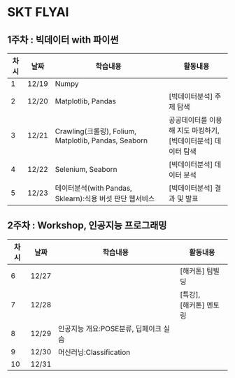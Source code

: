 # SKT FLYAI

## 1주차 : 빅데이터 with 파이썬
|차시|날짜|학습내용|활동내용|
|---|---|---|---|
|1|12/19|Numpy||
|2|12/20|Matplotlib, Pandas|[빅데이터분석] 주제 탐색| 
|3|12/21|Crawling(크롤링), Folium, Matplotlib, Pandas, Seaborn|공공데이터를 이용해 지도 마킹하기, <br> [빅데이터분석] 데이터 탐색|
|4|12/22|Selenium, Seaborn|[빅데이터분석] 데이터 분석|
|5|12/23|데이터분석(with Pandas, Sklearn):식용 버섯 판단 웹서비스|[빅데이터분석] 결과 및 발표|


## 2주차 : Workshop, 인공지능 프로그래밍
|차시|날짜|학습내용|활동내용|
|---|---|---|---|
|6|12/27||[해커톤] 팀빌딩|
|7|12/28||[특강], <br> [해커톤] 멘토링|
|8|12/29|인공지능 개요:POSE분류, 딥페이크 실습||
|9|12/30|머신러닝:Classification||
|10|12/31|||
